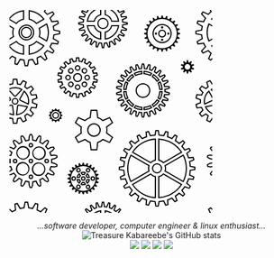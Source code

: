 <svg xmlns="http://www.w3.org/2000/svg" viewBox="0 0 360 360" width="360" height="360"><path fill="#000" d="M0 85.02l4.62-4.27a49.09 49.09 0 0 0 7.33 3.74l-1.2 10.24 2.66.87 5.05-9c2.62.65 5.34 1.08 8.12 1.28L28.6 98h2.8l2.02-10.12c2.74-.2 5.46-.62 8.12-1.28l5.05 8.99 2.66-.86-1.2-10.24c2.55-1.03 5-2.29 7.33-3.74l7.58 7 2.26-1.65-4.3-9.38a48.3 48.3 0 0 0 5.8-5.8l9.38 4.3 1.65-2.26-7-7.58a49.09 49.09 0 0 0 3.74-7.33l10.24 1.2.87-2.66-9-5.05a48.07 48.07 0 0 0 1.28-8.12L88 41.4v-2.8l-10.12-2.02c-.2-2.74-.62-5.46-1.28-8.12l8.99-5.05-.86-2.66-10.24 1.2c-1.03-2.55-2.29-5-3.74-7.33l7-7.58-1.65-2.26-9.38 4.3a48.3 48.3 0 0 0-5.8-5.8L62.42 0h2.16l-1.25 2.72a50.31 50.31 0 0 1 3.95 3.95l9.5-4.36 3.52 4.85-7.08 7.68c.94 1.6 1.79 3.27 2.54 4.98l10.38-1.21 1.85 5.7-9.11 5.12c.39 1.8.68 3.65.87 5.52L90 37v6l-10.25 2.05a49.9 49.9 0 0 1-.87 5.52l9.11 5.12-1.85 5.7-10.38-1.21c-.75 1.7-1.6 3.37-2.54 4.98l7.08 7.68-3.52 4.85-9.5-4.36a50.31 50.31 0 0 1-3.95 3.95l4.36 9.5-4.85 3.52-7.68-7.08c-1.6.94-3.27 1.79-4.98 2.54l1.21 10.38-5.7 1.85-5.12-9.11c-1.8.39-3.65.68-5.52.87L33 100h-6l-2.05-10.25a49.9 49.9 0 0 1-5.52-.87l-5.12 9.11-5.7-1.85 1.21-10.38c-1.7-.75-3.37-1.6-4.98-2.54L0 87.68v-2.66zM0 52.7V27.3l8.38 4.84a22.96 22.96 0 0 0 0 15.72L0 52.7zm0-39.16A39.91 39.91 0 0 1 26 .2v17.15a22.98 22.98 0 0 0-13.62 7.86L0 18.06v-4.52zm0 52.92v-4.52l12.38-7.15A22.98 22.98 0 0 0 26 62.65V79.8A39.91 39.91 0 0 1 0 66.46zM34 79.8V62.65a22.98 22.98 0 0 0 13.62-7.86l14.85 8.58A39.97 39.97 0 0 1 34 79.8zm32.48-23.36l-14.86-8.58a22.96 22.96 0 0 0 0-15.72l14.86-8.58A39.86 39.86 0 0 1 70 40a39.9 39.9 0 0 1-3.52 16.44zm-4.01-39.8L47.62 25.2A22.98 22.98 0 0 0 34 17.35V.2a39.97 39.97 0 0 1 28.47 16.43v.01zM0 50.38l5.98-3.45a25.01 25.01 0 0 1 0-13.88L0 29.6v20.78zm.5-34.35l11.48 6.63c3.27-3.4 7.44-5.8 12.02-6.94V2.47A37.96 37.96 0 0 0 .5 16.04v-.01zm0 47.92A37.96 37.96 0 0 0 24 77.53V64.28a24.97 24.97 0 0 1-12.02-6.95L.5 63.96v-.01zM36 77.53a37.96 37.96 0 0 0 23.5-13.57l-11.48-6.63A24.97 24.97 0 0 1 36 64.28v13.25zm29.5-23.96a37.91 37.91 0 0 0 0-27.14l-11.48 6.63a25.01 25.01 0 0 1 0 13.88l11.49 6.63h-.01zm-6-37.53A37.96 37.96 0 0 0 36 2.47v13.25c4.66 1.15 8.8 3.6 12.02 6.95l11.48-6.63zM30 54a14 14 0 1 1 0-28 14 14 0 0 1 0 28zm0-2a12 12 0 1 0 0-24 12 12 0 0 0 0 24zm0-2a10 10 0 1 1 0-20 10 10 0 0 1 0 20zm0-2a8 8 0 1 0 0-16 8 8 0 0 0 0 16zm77.47 45.17l-1.62-5.97 5.67-2.06 2.61 5.64c1.09-.25 2.2-.44 3.33-.58l.52-6.2h6.04l.52 6.2c1.13.14 2.24.33 3.33.58l2.6-5.64 5.68 2.06-1.62 5.97c1.02.51 2 1.07 2.95 1.69l4.35-4.38 4.62 3.88-3.53 5c.8.84 1.53 1.71 2.23 2.62l5.52-2.6 3.02 5.23-4.98 3.46c.46 1.06.86 2.14 1.2 3.25l6.02-.54 1.05 5.94-5.84 1.54c.07 1.16.07 2.32 0 3.48l5.84 1.54-1.05 5.94-6.02-.54c-.34 1.1-.74 2.2-1.2 3.25l4.98 3.46-3.02 5.22-5.52-2.6c-.7.92-1.44 1.8-2.23 2.62l3.53 5-4.62 3.89-4.35-4.38a30.2 30.2 0 0 1-2.95 1.69l1.62 5.97-5.67 2.06-2.61-5.64c-1.09.25-2.2.44-3.33.58l-.52 6.2h-6.04l-.52-6.2a30.27 30.27 0 0 1-3.33-.58l-2.6 5.64-5.68-2.06 1.62-5.97c-1.01-.5-2-1.07-2.95-1.69l-4.35 4.38-4.62-3.88 3.53-5a32.5 32.5 0 0 1-2.23-2.62l-5.52 2.6-3.02-5.23 4.98-3.46a29.66 29.66 0 0 1-1.2-3.25l-6.02.54-1.05-5.94 5.84-1.54a30.28 30.28 0 0 1 0-3.48l-5.84-1.54 1.05-5.94 6.02.54c.34-1.1.74-2.2 1.2-3.25l-4.98-3.46 3.02-5.22 5.52 2.6c.7-.92 1.44-1.8 2.23-2.62l-3.53-5 4.62-3.89 4.35 4.38a30.2 30.2 0 0 1 2.95-1.69zm15.2-1.12l-.5-6.05h-2.34l-.5 6.05c-2.18.13-4.3.5-6.32 1.1l-2.54-5.5-2.2.8 1.6 5.85a27.97 27.97 0 0 0-5.56 3.21l-4.27-4.3-1.79 1.5 3.5 4.95a28.14 28.14 0 0 0-4.12 4.92l-5.5-2.59-1.16 2.02 4.98 3.46a27.8 27.8 0 0 0-2.2 6.03l-6.03-.55-.4 2.3 5.86 1.54a28.3 28.3 0 0 0 0 6.42l-5.87 1.55.4 2.3 6.05-.56a27.8 27.8 0 0 0 2.2 6.03l-5 3.47 1.17 2.02 5.49-2.59a28.14 28.14 0 0 0 4.12 4.92l-3.5 4.96 1.79 1.5 4.27-4.31a27.97 27.97 0 0 0 5.56 3.21l-1.6 5.85 2.2.8 2.54-5.5c2.02.6 4.14.97 6.32 1.1l.5 6.05h2.34l.5-6.05c2.18-.13 4.3-.5 6.32-1.1l2.54 5.5 2.2-.8-1.6-5.85a27.97 27.97 0 0 0 5.56-3.21l4.27 4.3 1.79-1.5-3.5-4.95a28.14 28.14 0 0 0 4.12-4.92l5.5 2.59 1.16-2.02-4.98-3.46a27.8 27.8 0 0 0 2.2-6.03l6.03.55.4-2.3-5.86-1.54a28.3 28.3 0 0 0 0-6.42l5.87-1.55-.4-2.3-6.05.56a27.8 27.8 0 0 0-2.2-6.03l4.99-3.46-1.17-2.02-5.49 2.59a28.14 28.14 0 0 0-4.12-4.92l3.5-4.96-1.79-1.5-4.27 4.31a27.97 27.97 0 0 0-5.56-3.21l1.6-5.85-2.2-.8-2.54 5.5c-2.02-.6-4.14-.97-6.32-1.1l.01-.01zM121 128a8 8 0 1 1 0-16 8 8 0 0 1 0 16zm0-2a6 6 0 1 0 0-12 6 6 0 0 0 0 12zm0-18a5 5 0 1 1 0-10 5 5 0 0 1 0 10zm8.49 3.51a5 5 0 1 1 6.95-7.2 5 5 0 0 1-6.95 7.2zM133 120a5 5 0 1 1 10 0 5 5 0 0 1-10 0zm-3.51 8.49a5 5 0 1 1 7.2 6.95 5 5 0 0 1-7.2-6.95zM121 132a5 5 0 1 1 0 10 5 5 0 0 1 0-10zm-8.49-3.51a5 5 0 1 1-6.95 7.2 5 5 0 0 1 6.95-7.2zM109 120a5 5 0 1 1-10 0 5 5 0 0 1 10 0zm3.51-8.49a5 5 0 1 1-7.2-6.95 5 5 0 0 1 7.2 6.95zM121 106a3 3 0 1 0 0-6 3 3 0 0 0 0 6zm9.9 4.1a3 3 0 1 0 4.39-4.09 3 3 0 0 0-4.39 4.09zm4.1 9.9a3 3 0 1 0 6 0 3 3 0 0 0-6 0zm-4.1 9.9a3 3 0 1 0 4.09 4.39 3 3 0 0 0-4.09-4.39zM121 134a3 3 0 1 0 0 6 3 3 0 0 0 0-6zm-9.9-4.1a3 3 0 1 0-4.39 4.09 3 3 0 0 0 4.39-4.09zM107 120a3 3 0 1 0-6 0 3 3 0 0 0 6 0zm4.1-9.9a3 3 0 1 0-4.09-4.39 3 3 0 0 0 4.09 4.39zm129.42-6.95v.01c.87.07 1.74.17 2.6.3l1.5-3.91 1.94-3.64 3.89.97v4.13l-.5 4.13c.83.28 1.64.59 2.44.93l2.42-3.43 2.76-3.07 3.54 1.88-1 4-1.49 3.89c.73.47 1.45.97 2.15 1.49l3.19-2.76 3.42-2.3 2.97 2.67-1.93 3.65-2.38 3.4c.6.64 1.2 1.3 1.76 1.99l3.68-1.94 3.85-1.48 2.29 3.28-2.7 3.11-3.12 2.82c.43.76.84 1.53 1.22 2.32l4.04-1 4.1-.5 1.43 3.73-3.37 2.37-3.7 1.98c.23.84.44 1.68.62 2.54l4.17.01 4.1.5.48 3.97-3.85 1.48-4.06 1.02c.03.87.03 1.75 0 2.62l4.06 1.02 3.85 1.48-.48 3.97-4.1.51h-4.17c-.18.86-.39 1.71-.63 2.54l3.7 1.98 3.38 2.37-1.43 3.73-4.1-.5-4.04-1c-.38.79-.79 1.56-1.22 2.32l3.13 2.82 2.7 3.11-2.3 3.28-3.85-1.48-3.68-1.95a37 37 0 0 1-1.76 2l2.38 3.41 1.93 3.64-2.97 2.67-3.42-2.3-3.19-2.76a40.1 40.1 0 0 1-2.15 1.48l1.48 3.9 1 4-3.53 1.88-2.76-3.07-2.42-3.43c-.8.33-1.61.65-2.45.93l.5 4.13v4.13l-3.88.97-1.94-3.65-1.5-3.9c-.86.13-1.73.23-2.6.31L240 187l-1 4h-4l-1-4-.52-4.16a37.6 37.6 0 0 1-2.6-.3l-1.5 3.91-1.94 3.64-3.89-.97v-4.13l.5-4.13c-.83-.28-1.64-.59-2.44-.93l-2.42 3.43-2.76 3.07-3.54-1.88 1-4 1.49-3.89c-.74-.47-1.45-.97-2.15-1.49l-3.19 2.76-3.42 2.3-2.97-2.67 1.93-3.65 2.38-3.4c-.61-.65-1.2-1.31-1.76-1.99l-3.68 1.94-3.85 1.48-2.29-3.28 2.7-3.11 3.12-2.82c-.43-.76-.84-1.53-1.22-2.32l-4.04 1-4.1.5-1.43-3.73 3.37-2.37 3.7-1.98c-.23-.84-.44-1.68-.62-2.54l-4.17-.01-4.1-.5-.48-3.97 3.85-1.48 4.06-1.02c-.03-.87-.03-1.75 0-2.62l-4.06-1.02-3.85-1.48.48-3.97 4.1-.51h4.17c.18-.86.39-1.71.63-2.54l-3.7-1.98-3.38-2.37 1.43-3.73 4.1.5 4.04 1c.38-.79.79-1.56 1.22-2.32l-3.13-2.82-2.7-3.11 2.3-3.28 3.85 1.48 3.68 1.95a37 37 0 0 1 1.76-2l-2.38-3.41-1.93-3.64 2.97-2.67 3.42 2.3 3.19 2.76c.7-.52 1.41-1.02 2.15-1.48l-1.48-3.9-1-4 3.53-1.88 2.76 3.07 2.42 3.43c.8-.33 1.61-.65 2.45-.93l-.5-4.13v-4.13l3.88-.97 1.94 3.65 1.5 3.9c.86-.13 1.73-.23 2.6-.31L234 99l1-4h4l1 4 .52 4.15zm-14.3 3.4c-1.83.54-3.6 1.21-5.3 2l-3.5-4.97-1.38-1.53-.88.47.5 2 2.16 5.67a38.09 38.09 0 0 0-4.66 3.22l-4.61-4-1.71-1.15-.75.67.97 1.82 3.47 4.98a38.22 38.22 0 0 0-3.79 4.28l-5.37-2.84-1.92-.74-.57.82 1.35 1.56 4.52 4.09a37.9 37.9 0 0 0-2.64 5l-5.89-1.45-2.04-.25-.36.94 1.69 1.18 5.36 2.87a37.74 37.74 0 0 0-1.35 5.5l-6.08.01-2.04.25-.12 1 1.92.73 5.9 1.5a38.54 38.54 0 0 0 0 5.65l-5.9 1.49-1.92.74.12.99 2.04.25 6.08.01c.31 1.86.77 3.7 1.35 5.5l-5.36 2.87-1.7 1.18.37.94 2.04-.25 5.9-1.46a37.9 37.9 0 0 0 2.63 5.01l-4.52 4.1-1.35 1.55.57.82 1.92-.74 5.37-2.84a38.22 38.22 0 0 0 3.8 4.28l-3.48 4.98-.97 1.82.75.67 1.7-1.15 4.62-4a38.09 38.09 0 0 0 4.66 3.22l-2.17 5.67-.5 2 .89.47 1.38-1.53 3.5-4.98c1.7.8 3.47 1.47 5.3 2l-.73 6.04v2.06l.97.24.97-1.82 2.2-5.68c1.83.36 3.7.6 5.62.68L236 187l.5 2h1l.5-2 .75-6.04a38.2 38.2 0 0 0 5.62-.68l2.2 5.68.97 1.82.97-.24v-2.06l-.73-6.03c1.83-.54 3.6-1.21 5.3-2l3.5 4.97 1.38 1.53.88-.47-.5-2-2.16-5.67a38.09 38.09 0 0 0 4.66-3.22l4.61 4 1.71 1.15.75-.67-.97-1.82-3.47-4.98a38.22 38.22 0 0 0 3.79-4.28l5.37 2.84 1.92.74.57-.82-1.35-1.56-4.52-4.09c1-1.6 1.88-3.27 2.64-5l5.89 1.45 2.04.25.36-.94-1.69-1.18-5.36-2.87a37.4 37.4 0 0 0 1.35-5.5l6.08-.01 2.04-.25.12-1-1.92-.73-5.9-1.5c.14-1.88.14-3.77 0-5.65l5.9-1.49 1.92-.74-.12-.99-2.04-.25-6.08-.01a37.4 37.4 0 0 0-1.35-5.5l5.36-2.87 1.7-1.18-.37-.94-2.04.25-5.9 1.46a37.9 37.9 0 0 0-2.63-5.01l4.52-4.1 1.35-1.55-.57-.82-1.92.74-5.37 2.84a38.22 38.22 0 0 0-3.8-4.28l3.48-4.98.97-1.82-.75-.67-1.7 1.15-4.62 4a38.09 38.09 0 0 0-4.66-3.22l2.17-5.67.5-2-.89-.47-1.38 1.53-3.5 4.98c-1.7-.8-3.47-1.47-5.3-2l.73-6.04v-2.06l-.97-.24-.97 1.82-2.2 5.68c-1.83-.36-3.7-.6-5.62-.68L238 99l-.5-2h-1l-.5 2-.75 6.04c-1.92.09-3.8.32-5.62.68l-2.2-5.68-.97-1.82-.97.24v2.06l.73 6.03zm-5.85 5.65A34.82 34.82 0 0 1 236 108v6a28.8 28.8 0 0 0-12.63 3.39l-3-5.2v.01zm2.8.83l1 1.74a30.8 30.8 0 0 1 9.83-2.63v-2.01a32.8 32.8 0 0 0-10.83 2.9zm-4.53.17l3 5.2a29.12 29.12 0 0 0-9.24 9.24l-5.2-3a35.18 35.18 0 0 1 11.44-11.44zm-.67 2.84a33.19 33.19 0 0 0-7.93 7.93l1.74 1a31.18 31.18 0 0 1 7.2-7.2l-1.01-1.73zm-11.77 10.33h-.01l5.2 3A28.8 28.8 0 0 0 208 142h-6a34.82 34.82 0 0 1 4.2-15.63zm.83 2.8a32.8 32.8 0 0 0-2.9 10.83h2.01a30.8 30.8 0 0 1 2.63-9.83l-1.74-1zM202.01 144h6.01c.15 4.41 1.3 8.73 3.38 12.63l-5.2 3a34.82 34.82 0 0 1-4.19-15.63zm2.12 2a32.8 32.8 0 0 0 2.9 10.84l1.74-1a30.8 30.8 0 0 1-2.63-9.84h-2.01zm3.07 15.36l5.2-3c2.34 3.74 5.5 6.9 9.24 9.24l-3 5.2a35.18 35.18 0 0 1-11.44-11.44zm2.84.67a33.19 33.19 0 0 0 7.93 7.93l1-1.74a31.18 31.18 0 0 1-7.2-7.2l-1.73 1.01zm10.33 11.77v.01l3-5.2A28.85 28.85 0 0 0 236 172v6a34.82 34.82 0 0 1-15.63-4.2zm2.8-.83a32.8 32.8 0 0 0 10.83 2.9v-2.01a30.8 30.8 0 0 1-9.83-2.63l-1 1.74zm14.83 5.02v-6.01c4.41-.15 8.73-1.3 12.63-3.38l3 5.2a34.82 34.82 0 0 1-15.63 4.19zm2-2.12a32.8 32.8 0 0 0 10.84-2.9l-1-1.74a30.8 30.8 0 0 1-9.84 2.63v2.01zm15.36-3.07l-3-5.2c3.74-2.34 6.9-5.5 9.24-9.24l5.2 3a35.18 35.18 0 0 1-11.44 11.44zm.67-2.84a33.19 33.19 0 0 0 7.93-7.93l-1.74-1a31.18 31.18 0 0 1-7.2 7.2l1.01 1.73zm11.77-10.33h.01l-5.2-3A28.85 28.85 0 0 0 266 144h6a34.82 34.82 0 0 1-4.2 15.63zm-.83-2.8a32.8 32.8 0 0 0 2.9-10.83h-2.01a30.8 30.8 0 0 1-2.63 9.83l1.74 1zm5.02-14.83h-6.01a28.85 28.85 0 0 0-3.38-12.63l5.2-3a34.82 34.82 0 0 1 4.19 15.63zm-2.12-2a32.8 32.8 0 0 0-2.9-10.84l-1.74 1a30.8 30.8 0 0 1 2.63 9.84h2.01zm-3.07-15.36l-5.2 3a29.12 29.12 0 0 0-9.24-9.24l3-5.2a35.18 35.18 0 0 1 11.44 11.44zm-2.84-.67a33.19 33.19 0 0 0-7.93-7.93l-1 1.74a31.18 31.18 0 0 1 7.2 7.2l1.73-1.01zM238 108a34.82 34.82 0 0 1 15.63 4.19l-3 5.2a28.85 28.85 0 0 0-12.63-3.38V108zm12.84 5.02a32.8 32.8 0 0 0-10.84-2.9v2.01a30.8 30.8 0 0 1 9.83 2.63l1-1.74h.01zM237 156a13 13 0 1 1 0-26 13 13 0 0 1 0 26zm0-2a11 11 0 1 0 0-22 11 11 0 0 0 0 22zM137.54 0h56.92l-.74 1.03c.57.7 1.12 1.4 1.64 2.14l7.75-2.9 2 3.46-6.38 5.25c.37.82.72 1.65 1.03 2.5l8.22-.8 1.04 3.86-7.52 3.43c.15.88.26 1.77.35 2.67L210 22v4l-8.15 1.36c-.09.9-.2 1.8-.35 2.67l7.52 3.43-1.04 3.86-8.22-.8c-.31.85-.66 1.68-1.03 2.5l6.38 5.25-2 3.46-7.75-2.9c-.52.74-1.07 1.45-1.64 2.14l4.8 6.73-2.82 2.83-6.73-4.8c-.7.56-1.4 1.11-2.14 1.63l2.9 7.75-3.46 2-5.25-6.38c-.82.37-1.65.72-2.5 1.03l.8 8.22-3.86 1.04-3.43-7.52c-.88.15-1.77.26-2.67.35L168 68h-4l-1.36-8.15c-.9-.09-1.8-.2-2.67-.35l-3.43 7.52-3.86-1.04.8-8.22c-.85-.31-1.68-.66-2.5-1.03l-5.25 6.38-3.46-2 2.9-7.75a36.15 36.15 0 0 1-2.14-1.64l-6.73 4.8-2.83-2.82 4.8-6.73c-.56-.7-1.11-1.4-1.63-2.14l-7.75 2.9-2-3.46 6.38-5.25c-.37-.82-.72-1.65-1.03-2.5l-8.22.8-1.04-3.86 7.52-3.43c-.15-.88-.26-1.77-.35-2.67L122 26v-4l8.15-1.36c.09-.9.2-1.8.35-2.67l-7.52-3.43 1.04-3.86 8.22.8c.31-.85.66-1.68 1.03-2.5l-6.38-5.25 2-3.46 7.75 2.9c.52-.74 1.07-1.45 1.64-2.14L137.54 0zm2.43 0l.83 1.17a34.14 34.14 0 0 0-3.38 4.4l-7.63-2.86-.33.58 6.29 5.18a33.79 33.79 0 0 0-2.13 5.12l-8.1-.78-.18.64 7.42 3.37a34.02 34.02 0 0 0-.72 5.5L124 23.68v.66l8.04 1.34c.1 1.88.33 3.72.72 5.5l-7.42 3.38.18.64 8.1-.78a33.88 33.88 0 0 0 2.13 5.12l-6.29 5.18.33.58 7.63-2.86c1 1.56 2.14 3.03 3.38 4.4l-4.73 6.63.47.47 6.63-4.73a34.14 34.14 0 0 0 4.4 3.38l-2.86 7.63.58.33 5.18-6.29c1.63.84 3.35 1.56 5.12 2.13l-.78 8.1.64.18 3.37-7.42c1.79.39 3.63.63 5.5.72l1.35 8.04h.66l1.34-8.04c1.88-.1 3.72-.33 5.5-.72l3.38 7.42.64-.18-.78-8.1a33.88 33.88 0 0 0 5.12-2.13l5.18 6.29.58-.33-2.86-7.63c1.56-1 3.03-2.14 4.4-3.38l6.63 4.73.47-.47-4.73-6.63a34.14 34.14 0 0 0 3.38-4.4l7.63 2.86.33-.58-6.29-5.18a33.79 33.79 0 0 0 2.13-5.12l8.1.78.18-.64-7.42-3.37c.39-1.79.63-3.63.72-5.5l8.04-1.35v-.66l-8.04-1.34c-.1-1.88-.33-3.72-.72-5.5l7.42-3.38-.18-.64-8.1.78a33.79 33.79 0 0 0-2.13-5.12l6.29-5.18-.33-.58-7.63 2.86c-1-1.56-2.14-3.03-3.38-4.4l.83-1.17h-52.06V0zm-2.82 27h14.15A15.02 15.02 0 0 0 163 38.7v14.15A29.01 29.01 0 0 1 137.15 27zm12.57-27H163v9.3A15.02 15.02 0 0 0 151.3 21h-14.15a28.99 28.99 0 0 1 12.57-21zM169 52.85V38.7A15.02 15.02 0 0 0 180.7 27h14.15A29.01 29.01 0 0 1 169 52.85zM182.28 0a28.99 28.99 0 0 1 12.57 21H180.7A15.02 15.02 0 0 0 169 9.3V0h13.28zm-42.82 29A27.03 27.03 0 0 0 161 50.54V40.25A17.04 17.04 0 0 1 149.75 29h-10.29zm14.16-29a27.04 27.04 0 0 0-14.16 19h10.29A17.04 17.04 0 0 1 161 7.75V0h-7.38zM171 50.54A27.03 27.03 0 0 0 192.54 29h-10.29A17.04 17.04 0 0 1 171 40.25v10.29zM178.38 0H171v7.75A17.04 17.04 0 0 1 182.25 19h10.29a27.04 27.04 0 0 0-14.16-19zM166 34a10 10 0 1 1 0-20 10 10 0 0 1 0 20zm0-2a8 8 0 1 0 0-16 8 8 0 0 0 0 16zm-39.51 176.15l-10.67-7.95 6-10.4 12.23 5.27a23.97 23.97 0 0 1 8.4-4.86L144 177h12l1.55 13.21a23.97 23.97 0 0 1 8.4 4.86l12.23-5.27 6 10.4-10.67 7.95a24 24 0 0 1 0 9.7l10.67 7.95-6 10.4-12.23-5.27a23.97 23.97 0 0 1-8.4 4.86L156 249h-12l-1.55-13.21a23.97 23.97 0 0 1-8.4-4.86l-12.23 5.27-6-10.4 10.67-7.95a24.1 24.1 0 0 1 0-9.7zm29.25-16.4l-1.5-12.75h-8.48l-1.5 12.76c-3.75 1-7.1 2.99-9.79 5.65l-11.8-5.08-4.23 7.34 10.3 7.68c-.98 3.7-.98 7.6 0 11.3l-10.3 7.68 4.23 7.34 11.8-5.08a22.1 22.1 0 0 0 9.8 5.65l1.5 12.76h8.47l1.5-12.76c3.75-1 7.1-2.99 9.79-5.65l11.8 5.08 4.23-7.34-10.3-7.68c.98-3.7.98-7.6 0-11.3l10.3-7.68-4.23-7.34-11.8 5.08a21.98 21.98 0 0 0-9.8-5.65l.01-.01zM150 225a12 12 0 1 1 0-24 12 12 0 0 1 0 24zm0-2a10 10 0 1 0 0-20 10 10 0 0 0 0 20zm3.53 67.72l4.26.07.51 1.93-3.65 2.19c.11.63.2 1.27.25 1.92L159 298v2l-4.1 1.17c-.05.65-.14 1.29-.25 1.92l3.65 2.2-.51 1.92-4.26.07c-.22.61-.47 1.21-.74 1.8l2.96 3.05-1 1.74-4.13-1.04a24.1 24.1 0 0 1-1.18 1.54l2.07 3.72-1.42 1.42-3.72-2.07c-.5.41-1.01.8-1.54 1.18l1.04 4.13-1.74 1-3.05-2.96c-.59.27-1.19.52-1.8.74l-.07 4.26-1.93.51-2.19-3.65c-.63.11-1.27.2-1.92.25L132 327h-2l-1.17-4.1c-.65-.05-1.29-.14-1.92-.25l-2.2 3.65-1.92-.51-.07-4.26c-.61-.22-1.21-.47-1.8-.74l-3.05 2.96-1.74-1 1.04-4.13a24.1 24.1 0 0 1-1.54-1.18l-3.72 2.07-1.42-1.42 2.07-3.72c-.41-.5-.8-1.01-1.18-1.54l-4.13 1.04-1-1.74 2.96-3.05c-.27-.59-.52-1.19-.74-1.8l-4.26-.07-.51-1.93 3.65-2.19c-.11-.63-.2-1.27-.25-1.92L103 300v-2l4.1-1.17c.05-.65.14-1.29.25-1.92l-3.65-2.2.51-1.92 4.26-.07c.22-.61.47-1.21.74-1.8l-2.96-3.05 1-1.74 4.13 1.04c.38-.53.77-1.04 1.18-1.54l-2.07-3.72 1.42-1.42 3.72 2.07c.5-.41 1.01-.8 1.54-1.18l-1.04-4.13 1.74-1 3.05 2.96c.59-.27 1.19-.52 1.8-.74l.07-4.26 1.93-.51 2.19 3.65c.63-.11 1.27-.2 1.92-.25L130 271h2l1.17 4.1c.65.05 1.29.14 1.92.25l2.2-3.65 1.92.51.07 4.26c.61.22 1.21.47 1.8.74l3.05-2.96 1.74 1-1.04 4.13c.53.38 1.04.77 1.54 1.18l3.72-2.07 1.42 1.42-2.07 3.72c.41.5.8 1.01 1.18 1.54l4.13-1.04 1 1.74-2.96 3.05c.27.59.52 1.19.74 1.8zM109 299a22 22 0 1 0 44 0 22 22 0 0 0-44 0zm27.11-10.86l-3 5.22a6 6 0 0 0-4.21 0l-3.01-5.22a11.95 11.95 0 0 1 10.22 0zm1.74 1a12 12 0 0 1 5.1 8.86h-6.01a6.01 6.01 0 0 0-2.1-3.64l3-5.22h.01zm-13.7 0l3.02 5.22a6.01 6.01 0 0 0-2.1 3.64h-6.03a12 12 0 0 1 5.11-8.86zm-5.1 10.86h6.01a6.01 6.01 0 0 0 2.1 3.64l-3 5.22a12 12 0 0 1-5.12-8.86h.01zm6.84 9.86l3-5.22a6 6 0 0 0 4.21 0l3.01 5.22a11.95 11.95 0 0 1-10.22 0zm11.96-1l-3.02-5.22a6.01 6.01 0 0 0 2.1-3.64h6.03a12 12 0 0 1-5.11 8.86zm-4.68-19.62a10.04 10.04 0 0 0-4.34 0l1.05 1.82c.74-.1 1.5-.1 2.24 0l1.05-1.82zm5.2 3l-1.05 1.82c.46.59.84 1.24 1.12 1.94h2.1a9.99 9.99 0 0 0-2.17-3.76zm-14.74 0a9.99 9.99 0 0 0-2.17 3.76h2.1c.28-.7.66-1.35 1.12-1.94l-1.05-1.82zm-2.17 9.76a9.99 9.99 0 0 0 2.17 3.76l1.05-1.82a8.01 8.01 0 0 1-1.12-1.94h-2.1zm7.37 6.76c1.43.32 2.91.32 4.34 0l-1.05-1.82c-.74.1-1.5.1-2.24 0l-1.05 1.82zm9.54-3a9.99 9.99 0 0 0 2.17-3.76h-2.1c-.28.7-.66 1.35-1.12 1.94l1.05 1.82zM127 299a4 4 0 1 1 8 0 4 4 0 0 1-8 0zm2 0a2 2 0 1 0 4 0 2 2 0 0 0-4 0zm15 0a4 4 0 1 1 8 0 4 4 0 0 1-8 0zm-6.5 11.26a4 4 0 1 1 4 6.93 4 4 0 0 1-4-6.93zm-13 0a4 4 0 1 1-4 6.93 4 4 0 0 1 4-6.93zM118 299a4 4 0 1 1-8 0 4 4 0 0 1 8 0zm6.5-11.26a4 4 0 1 1-4-6.93 4 4 0 0 1 4 6.93zm13 0a4 4 0 1 1 4-6.93 4 4 0 0 1-4 6.93zM146 299a2 2 0 1 0 4 0 2 2 0 0 0-4 0zm-7.5 12.99a2 2 0 1 0 1.66 3.64 2 2 0 0 0-1.66-3.64zm-15 0a2 2 0 1 0-2.15 3.38 2 2 0 0 0 2.15-3.38zM116 299a2 2 0 1 0-4 0 2 2 0 0 0 4 0zm7.5-12.99a2 2 0 1 0-1.66-3.64 2 2 0 0 0 1.66 3.64zm15 0a2 2 0 1 0 2.15-3.38 2 2 0 0 0-2.15 3.38zm103.8-61.7l-.8-8.22 5.8-1.55 3.42 7.52c2.26-.43 4.57-.74 6.92-.9L259 213h6l1.36 8.16c2.35.16 4.66.47 6.92.9l3.42-7.52 5.8 1.55-.8 8.22c2.21.77 4.37 1.66 6.45 2.68l5.25-6.38 5.2 3-2.9 7.74a60.25 60.25 0 0 1 5.53 4.25l6.73-4.8 4.24 4.24-4.8 6.73a60.25 60.25 0 0 1 4.25 5.53l7.74-2.9 3 5.2-6.38 5.25a59.62 59.62 0 0 1 2.68 6.45l8.22-.8 1.55 5.8-7.52 3.42c.43 2.26.74 4.57.9 6.92L330 278v6l-8.16 1.36a60.03 60.03 0 0 1-.9 6.92l7.52 3.42-1.55 5.8-8.22-.8a59.62 59.62 0 0 1-2.68 6.45l6.38 5.25-3 5.2-7.74-2.9a60.25 60.25 0 0 1-4.25 5.53l4.8 6.73-4.24 4.24-6.73-4.8a60.25 60.25 0 0 1-5.53 4.25l2.9 7.74-5.2 3-5.25-6.38a59.62 59.62 0 0 1-6.45 2.68l.8 8.22-5.8 1.55-3.42-7.52c-2.26.43-4.57.74-6.92.9L265 349h-6l-1.36-8.16a60.03 60.03 0 0 1-6.92-.9l-3.42 7.52-5.8-1.55.8-8.22a59.62 59.62 0 0 1-6.45-2.68l-5.25 6.38-5.2-3 2.9-7.74a60.25 60.25 0 0 1-5.53-4.25l-6.73 4.8-4.24-4.24 4.8-6.73a60.25 60.25 0 0 1-4.25-5.53l-7.74 2.9-3-5.2 6.38-5.25a59.62 59.62 0 0 1-2.68-6.45l-8.22.8-1.55-5.8 7.52-3.42c-.43-2.29-.73-4.6-.9-6.92L194 284v-6l8.16-1.36c.16-2.35.47-4.66.9-6.92l-7.52-3.42 1.55-5.8 8.22.8c.77-2.2 1.66-4.35 2.68-6.45l-6.38-5.25 3-5.2 7.74 2.9a60.25 60.25 0 0 1 4.25-5.53l-4.8-6.73 4.24-4.24 6.73 4.8a60.25 60.25 0 0 1 5.53-4.25l-2.9-7.74 5.2-3 5.25 6.38a59.62 59.62 0 0 1 6.45-2.68zm2.12 1.4c-3.15 1-6.19 2.27-9.08 3.77l-5.19-6.3-2.3 1.33 2.86 7.65a58.24 58.24 0 0 0-7.79 5.98l-6.65-4.75-1.88 1.88 4.75 6.65a58.24 58.24 0 0 0-5.98 7.79l-7.65-2.86-1.33 2.3 6.3 5.2a57.64 57.64 0 0 0-3.77 9.07l-8.12-.79-.69 2.58 7.43 3.38a58 58 0 0 0-1.27 9.73l-8.06 1.35v2.66l8.06 1.35c.15 3.32.58 6.58 1.27 9.73l-7.43 3.38.7 2.58 8.11-.79c1 3.15 2.27 6.19 3.77 9.08l-6.3 5.19 1.33 2.3 7.65-2.86a58.24 58.24 0 0 0 5.98 7.79l-4.75 6.65 1.88 1.88 6.65-4.75a60.3 60.3 0 0 0 7.79 5.98l-2.86 7.65 2.3 1.33 5.2-6.3a56.99 56.99 0 0 0 9.07 3.77l-.79 8.12 2.58.69 3.38-7.43c3.15.69 6.4 1.12 9.73 1.27l1.35 8.06h2.66l1.35-8.06c3.32-.15 6.58-.58 9.73-1.27l3.38 7.43 2.58-.7-.79-8.11c3.15-1 6.19-2.27 9.08-3.77l5.19 6.3 2.3-1.33-2.86-7.65a58.24 58.24 0 0 0 7.79-5.98l6.65 4.75 1.88-1.88-4.75-6.65a60.3 60.3 0 0 0 5.98-7.79l7.65 2.86 1.33-2.3-6.3-5.2a56.99 56.99 0 0 0 3.77-9.07l8.12.79.69-2.58-7.43-3.38a58 58 0 0 0 1.27-9.73l8.06-1.35v-2.66l-8.06-1.35a58.04 58.04 0 0 0-1.27-9.73l7.43-3.38-.7-2.58-8.11.79c-1-3.15-2.27-6.19-3.77-9.08l6.3-5.19-1.33-2.3-7.65 2.86a58.24 58.24 0 0 0-5.98-7.79l4.75-6.65-1.88-1.88-6.65 4.75a58.24 58.24 0 0 0-7.79-5.98l2.86-7.65-2.3-1.33-5.2 6.3a57.64 57.64 0 0 0-9.07-3.77l.79-8.12-2.58-.69-3.38 7.43a58 58 0 0 0-9.73-1.27l-1.35-8.06h-2.66l-1.35 8.06c-3.32.15-6.58.58-9.73 1.27l-3.38-7.43-2.58.7.79 8.11zm4.58 50.1a13.96 13.96 0 0 0 0 10.39l-33.88 19.55A52.77 52.77 0 0 1 209 281c0-8.94 2.21-17.37 6.12-24.75L249 275.8v.01zm2-3.47l-33.87-19.56A52.97 52.97 0 0 1 260 228.04v39.1a13.99 13.99 0 0 0-9 5.2zm0 17.32a13.99 13.99 0 0 0 9 5.2v39.1a52.97 52.97 0 0 1-42.87-24.74L251 289.66zm13 5.2a13.99 13.99 0 0 0 9-5.2l33.87 19.56A52.97 52.97 0 0 1 264 333.96v-39.1zm11-8.66a13.96 13.96 0 0 0 0-10.4l33.88-19.55A52.77 52.77 0 0 1 315 281c0 8.94-2.21 17.37-6.12 24.75L275 286.2zm-2-13.86a13.99 13.99 0 0 0-9-5.2v-39.1a52.97 52.97 0 0 1 42.87 24.74L273 272.34zm-57.04-13.3A50.8 50.8 0 0 0 211 281a50.8 50.8 0 0 0 4.96 21.96l30.62-17.68c-.78-2.8-.78-5.76 0-8.56l-30.62-17.68zm4-6.93l30.62 17.68a16.08 16.08 0 0 1 7.42-4.29v-35.35a50.96 50.96 0 0 0-38.04 21.96zm0 57.78A50.96 50.96 0 0 0 258 331.85V296.5a15.98 15.98 0 0 1-7.42-4.29l-30.62 17.68zM266 331.85a50.96 50.96 0 0 0 38.04-21.96l-30.62-17.68a16.08 16.08 0 0 1-7.42 4.29v35.35zm42.04-28.89A50.8 50.8 0 0 0 313 281a50.8 50.8 0 0 0-4.96-21.96l-30.62 17.68c.78 2.8.78 5.76 0 8.56l30.62 17.68zm-4-50.85A50.96 50.96 0 0 0 266 230.15v35.35c2.86.74 5.41 2.25 7.42 4.29l30.62-17.68zM262 290a9 9 0 1 1 0-18 9 9 0 0 1 0 18zm0-2a7 7 0 1 0 0-14 7 7 0 0 0 0 14zM0 242.64l2.76.4 4.75 2.27a38.2 38.2 0 0 1 2.85-3.4l-3.06-4.28-1.69-5.11 3.07-2.58 4.74 2.55 3.69 3.76a37.96 37.96 0 0 1 3.84-2.22l-1.42-5.07.17-5.38 3.76-1.37 3.6 4.02 2.17 4.79c1.42-.34 2.88-.6 4.37-.77L34 225l2-5h4l2 5 .4 5.25c1.49.17 2.95.43 4.37.77l2.18-4.8 3.59-4 3.76 1.36.17 5.38-1.42 5.07c1.33.67 2.6 1.41 3.84 2.22l3.69-3.76 4.74-2.55 3.07 2.58-1.69 5.11-3.06 4.29a38.2 38.2 0 0 1 2.85 3.4l4.75-2.28 5.33-.77 2 3.46-3.33 4.23-4.34 2.98c.59 1.36 1.1 2.75 1.52 4.17l5.23-.52 5.27 1.1.7 3.94-4.58 2.84-5.1 1.31a38.6 38.6 0 0 1 0 4.44l5.1 1.3 4.58 2.85-.7 3.93-5.27 1.1-5.23-.5a36.3 36.3 0 0 1-1.52 4.16l4.34 2.98 3.33 4.23-2 3.46-5.33-.77-4.75-2.27a38.2 38.2 0 0 1-2.85 3.4l3.06 4.28 1.69 5.11-3.07 2.58-4.74-2.55-3.69-3.76a37.96 37.96 0 0 1-3.84 2.22l1.42 5.07-.17 5.38-3.76 1.37-3.6-4.02-2.17-4.79c-1.42.34-2.88.6-4.37.77L42 311l-2 5h-4l-2-5-.4-5.25a37.87 37.87 0 0 1-4.37-.77l-2.18 4.8-3.59 4-3.76-1.36-.17-5.38 1.42-5.07c-1.32-.66-2.6-1.4-3.84-2.22l-3.69 3.76-4.74 2.55-3.07-2.58 1.69-5.11 3.06-4.29a38.2 38.2 0 0 1-2.85-3.4l-4.75 2.28-2.76.4v-8.17l3.1-2.13a37.72 37.72 0 0 1-1.52-4.17l-1.58.16v-8.82l.06-.01a38.6 38.6 0 0 1 0-4.44l-.06-.01v-8.82l1.58.16c.43-1.43.94-2.82 1.52-4.17L0 250.8v-8.17.01zm0 1.87v3.89l5.62 3.84a35.74 35.74 0 0 0-2.55 7.02l-3.07-.3v4.75l2.2.56a36.42 36.42 0 0 0 0 7.46l-2.2.56v4.75l3.07-.3a35.2 35.2 0 0 0 2.55 7.02L0 287.6v3.89l1.76-.26 6.41-3.07c1.4 2.06 3 3.98 4.8 5.71l-4.14 5.78-1.01 3.07 1.22 1.03 2.85-1.52 4.98-5.08c2 1.45 4.16 2.7 6.45 3.73l-1.9 6.84.1 3.23 1.5.55 2.15-2.4 2.94-6.48a35.9 35.9 0 0 0 7.34 1.3L36 311l1.2 3h1.6l1.2-3 .55-7.09a35.9 35.9 0 0 0 7.34-1.29l2.94 6.47 2.15 2.4 1.5-.54.1-3.23-1.9-6.84a35.96 35.96 0 0 0 6.45-3.73l4.98 5.08 2.85 1.52 1.22-1.03-1-3.07-4.15-5.78a35.8 35.8 0 0 0 4.8-5.7l6.4 3.06 3.2.46.8-1.38-2-2.54-5.85-4.01c1.1-2.24 1.95-4.6 2.55-7.02l7.07.7 3.16-.66.28-1.58-2.75-1.7-6.88-1.77c.26-2.48.26-4.98 0-7.46l6.88-1.77 2.75-1.7-.28-1.58-3.16-.66-7.07.7a35.74 35.74 0 0 0-2.55-7.02l5.86-4 2-2.55-.8-1.38-3.2.46-6.41 3.07c-1.4-2.06-3-3.98-4.8-5.71l4.14-5.78 1.01-3.07-1.22-1.03-2.85 1.52-4.98 5.08c-2-1.45-4.16-2.7-6.45-3.73l1.9-6.84-.1-3.23-1.5-.55-2.15 2.4-2.94 6.48a35.9 35.9 0 0 0-7.34-1.3L40 225l-1.2-3h-1.6l-1.2 3-.55 7.09c-2.48.17-4.94.6-7.34 1.29l-2.94-6.47-2.15-2.4-1.5.54-.1 3.23 1.9 6.84a35.96 35.96 0 0 0-6.45 3.73l-4.98-5.08-2.85-1.52-1.22 1.03 1 3.07 4.15 5.78a36.18 36.18 0 0 0-4.8 5.7l-6.4-3.06L0 244.5v.01zM38 272a4 4 0 1 1 0-8 4 4 0 0 1 0 8zm0-2a2 2 0 1 0 0-4 2 2 0 0 0 0 4zm0-26a4 4 0 1 1 0-8 4 4 0 0 1 0 8zm24 24a4 4 0 1 1 8 0 4 4 0 0 1-8 0zm-24 24a4 4 0 1 1 0 8 4 4 0 0 1 0-8zm-24-24a4 4 0 1 1-8 0 4 4 0 0 1 8 0zm24-26a2 2 0 1 0 0-4 2 2 0 0 0 0 4zm26 26a2 2 0 1 0 4 0 2 2 0 0 0-4 0zm-26 26a2 2 0 1 0 0 4 2 2 0 0 0 0-4zm-26-26a2 2 0 1 0-4 0 2 2 0 0 0 4 0zm3.37 22.63a12 12 0 1 1 16.17-17.74 12 12 0 0 1-16.17 17.74zm0-45.26a12 12 0 1 1 17.74 16.17 12 12 0 0 1-17.74-16.17zm45.26 0a12 12 0 1 1-16.17 17.74 12 12 0 0 1 16.17-17.74zm0 45.26a12 12 0 1 1-17.74-16.17 12 12 0 0 1 17.74 16.17zm-15.56-29.7a10 10 0 1 0 14.39-13.9 10 10 0 0 0-14.39 13.9zm0 14.14a10 10 0 1 0 13.9 14.39 10 10 0 0 0-13.9-14.39zm-14.14 0a10 10 0 1 0-14.39 13.9 10 10 0 0 0 14.39-13.9zm0-14.14a10 10 0 1 0-13.9-14.39 10 10 0 0 0 13.9 14.39zm230.9-245.4l-.08-4.18 1.93-.52 2.04 3.67c1.07-.2 2.16-.35 3.26-.43L270 10h2l1.02 4.07c1.1.08 2.2.22 3.26.43l2.04-3.67 1.93.52-.07 4.19a27 27 0 0 1 3.04 1.26l2.91-3.01 1.74 1-1.16 4.03c.91.62 1.78 1.29 2.61 2l3.6-2.15 1.41 1.41-2.16 3.6c.72.83 1.4 1.7 2 2.6l4.04-1.15 1 1.74-3.01 2.91c.48.98.9 2 1.26 3.04l4.2-.07.5 1.93-3.66 2.04c.2 1.07.35 2.16.43 3.26L303 41v2l-4.07 1.02a26.9 26.9 0 0 1-.43 3.26l3.67 2.04-.52 1.93-4.19-.07a27.82 27.82 0 0 1-1.26 3.04l3.01 2.91-1 1.74-4.03-1.16c-.62.91-1.29 1.78-2 2.61l2.15 3.6-1.41 1.41-3.6-2.16c-.83.72-1.7 1.4-2.6 2l1.15 4.04-1.74 1-2.91-3.01a27 27 0 0 1-3.04 1.26l.07 4.2-1.93.5-2.04-3.66c-1.07.2-2.16.35-3.26.43L272 74h-2l-1.02-4.07a26.9 26.9 0 0 1-3.26-.43l-2.04 3.67-1.93-.52.07-4.19a27.82 27.82 0 0 1-3.04-1.26l-2.91 3.01-1.74-1 1.16-4.03c-.9-.62-1.78-1.29-2.61-2l-3.6 2.15-1.41-1.41 2.16-3.6c-.72-.83-1.4-1.7-2-2.6l-4.04 1.15-1-1.74 3.01-2.91a27 27 0 0 1-1.26-3.04l-4.2.07-.5-1.93 3.66-2.04c-.2-1.07-.35-2.16-.43-3.26L239 43v-2l4.07-1.02c.08-1.1.22-2.2.43-3.26l-3.67-2.04.52-1.93 4.19.07a27 27 0 0 1 1.26-3.04l-3.01-2.91 1-1.74 4.03 1.16c.62-.91 1.29-1.78 2-2.61l-2.15-3.6 1.41-1.41 3.6 2.16c.83-.72 1.7-1.4 2.6-2l-1.15-4.04 1.74-1 2.91 3.01a27 27 0 0 1 3.04-1.26l.01-.01zM271 68a26 26 0 1 0 0-52 26 26 0 0 0 0 52zm0-9a17 17 0 1 1 0-34 17 17 0 0 1 0 34zm0-2a15 15 0 1 0 0-30 15 15 0 0 0 0 30zm0-8a7 7 0 1 1 0-14 7 7 0 0 1 0 14zm0-2a5 5 0 1 0 0-10 5 5 0 0 0 0 10zm0-14a2 2 0 1 1 0-4 2 2 0 0 1 0 4zm9 9a2 2 0 1 1 4 0 2 2 0 0 1-4 0zm-9 9a2 2 0 1 1 0 4 2 2 0 0 1 0-4zm-9-9a2 2 0 1 1-4 0 2 2 0 0 1 4 0zm47.93 53.79l-1.8-3.91 1.63-1.18 3.15 2.92c.4-.17.82-.3 1.25-.4L315 89h2l.84 4.21c.43.1.85.24 1.25.4l3.15-2.9 1.62 1.17-1.8 3.9c.3.33.55.69.78 1.06l4.26-.5.62 1.9-3.75 2.1c.04.44.04.87 0 1.31l3.75 2.1-.62 1.9-4.26-.5c-.23.38-.49.74-.77 1.06l1.8 3.91-1.63 1.18-3.15-2.92c-.4.17-.82.3-1.25.4L317 113h-2l-.84-4.21c-.43-.1-.85-.24-1.25-.4l-3.15 2.9-1.62-1.17 1.8-3.9a8.03 8.03 0 0 1-.78-1.06l-4.26.5-.62-1.9 3.75-2.1a8.1 8.1 0 0 1 0-1.31l-3.75-2.1.62-1.9 4.26.5c.23-.38.49-.74.77-1.06zM316 106a5 5 0 1 0 0-10 5 5 0 0 0 0 10zM75.73 179.2l-.6-2.1 1.74-1 1.51 1.57a9.93 9.93 0 0 1 2.1-.55L81 175h2l.53 2.12c.72.1 1.42.3 2.09.55l1.51-1.56 1.74 1-.6 2.1c.56.45 1.07.96 1.52 1.52l2.1-.6 1 1.74-1.56 1.51c.25.67.44 1.37.55 2.1L94 186v2l-2.12.53a9.9 9.9 0 0 1-.55 2.09l1.56 1.51-1 1.74-2.1-.6a9.93 9.93 0 0 1-1.52 1.52l.6 2.1-1.74 1-1.51-1.56c-.67.25-1.37.44-2.1.55L83 199h-2l-.53-2.12c-.71-.1-1.42-.3-2.09-.55l-1.51 1.56-1.74-1 .6-2.1a9.93 9.93 0 0 1-1.52-1.52l-2.1.6-1-1.74 1.56-1.51a9.93 9.93 0 0 1-.55-2.1L70 188v-2l2.12-.53c.1-.72.3-1.42.55-2.09l-1.56-1.51 1-1.74 2.1.6c.45-.56.96-1.07 1.52-1.52v-.01zm2.15.94a8.04 8.04 0 0 0-2.74 2.74l-.14.25a7.96 7.96 0 0 0 0 7.74l.14.25a8.04 8.04 0 0 0 2.74 2.74l.25.14a7.96 7.96 0 0 0 7.74 0l.25-.14a8.04 8.04 0 0 0 2.74-2.74l.14-.25a7.96 7.96 0 0 0 0-7.74l-.14-.25a8.04 8.04 0 0 0-2.74-2.74l-.25-.14a7.96 7.96 0 0 0-7.74 0l-.25.14zM82 193a6 6 0 1 1 0-12 6 6 0 0 1 0 12zm0-2a4 4 0 1 0 0-8 4 4 0 0 0 0 8zm278 3.18l-3.8 5.6-7.18-3.51 2.6-8.07a32.15 32.15 0 0 1-3.07-2.46l-7.27 4.35-5.04-6.22 5.82-6.26c-.64-1.13-1.2-2.3-1.7-3.52l-8.45.73-1.8-7.8 7.95-3.07a32.5 32.5 0 0 1 0-3.9l-7.95-3.07 1.8-7.8 8.45.73a31.7 31.7 0 0 1 1.7-3.52l-5.82-6.26 5.04-6.22 7.27 4.35c.97-.88 2-1.7 3.07-2.46l-2.6-8.07 7.19-3.5 3.79 5.59v64.36zm0-3.53v-57.3l-4.46-6.58-4.1 2 2.53 7.87a30.14 30.14 0 0 0-5.13 4.1l-7.08-4.24-2.88 3.55 5.65 6.09a29.87 29.87 0 0 0-2.82 5.86l-8.24-.7-1.03 4.46 7.73 2.99a30.34 30.34 0 0 0 0 6.5l-7.73 3 1.03 4.45 8.24-.7a29.87 29.87 0 0 0 2.82 5.86l-5.65 6.1 2.88 3.54 7.08-4.23a30.14 30.14 0 0 0 5.13 4.09l-2.54 7.86 4.11 2 4.46-6.57zm0-51.57v5.71l-3.56-3.8a24.94 24.94 0 0 1 3.56-1.91zm0 22.68l-14.17 6.64c-2.5-9.5.77-19.57 8.38-25.78l5.79 10.5v8.64zm0 23.16a25.08 25.08 0 0 1-13.32-13.9l13.32-2.55v16.45zm0-43.64l-.39.2.39.4v-.6zm0 18.29v-2.35l-6.3-11.44a22.93 22.93 0 0 0-6.43 19.76l12.73-5.97zm0 23.15v-12.23l-10.47 2.01A23.1 23.1 0 0 0 360 182.72zM0 129.82l1 1.46a31.8 31.8 0 0 1 3.8-.86L6 122h8l1.2 8.42c1.3.21 2.57.5 3.8.86l4.8-7.06 7.18 3.51-2.6 8.07c1.07.76 2.1 1.58 3.07 2.46l7.27-4.35 5.04 6.22-5.82 6.26c.64 1.13 1.2 2.3 1.7 3.52l8.45-.73 1.8 7.8-7.95 3.07c.08 1.3.08 2.6 0 3.9l7.95 3.07-1.8 7.8-8.45-.73a33.5 33.5 0 0 1-1.7 3.52l5.82 6.26-5.04 6.22-7.27-4.35c-.97.88-2 1.7-3.07 2.46l2.6 8.07-7.19 3.5-4.78-7.05c-1.24.36-2.51.65-3.8.86L14 202H6l-1.2-8.42a31.8 31.8 0 0 1-3.8-.86l-1 1.46v-64.36zm0 3.53v57.3l.2-.29c2.02.7 4.15 1.2 6.34 1.44l1.17 8.2h4.58l1.17-8.2c2.2-.25 4.32-.74 6.35-1.44l4.65 6.87 4.1-2-2.53-7.87a30.14 30.14 0 0 0 5.13-4.1l7.08 4.24 2.88-3.55-5.65-6.09c1.14-1.83 2.1-3.8 2.82-5.86l8.24.7 1.03-4.46-7.73-2.99a30.7 30.7 0 0 0 0-6.5l7.73-3-1.03-4.45-8.24.7a29.87 29.87 0 0 0-2.82-5.86l5.65-6.1-2.88-3.54-7.08 4.23a30.14 30.14 0 0 0-5.13-4.09l2.54-7.86-4.11-2-4.65 6.86a29.82 29.82 0 0 0-6.35-1.44l-1.17-8.2H7.7l-1.17 8.2c-2.2.25-4.32.74-6.35 1.44l-.19-.29H0zm34.17 35.05l-16.26-7.62a7.94 7.94 0 0 0-.8-2.44l8.68-15.72a24.95 24.95 0 0 1 8.38 25.78zm-.85 2.63a25.01 25.01 0 0 1-21.94 15.93l2.23-17.82a8.3 8.3 0 0 0 2.07-1.5l17.64 3.39zM0 139.08A24.92 24.92 0 0 1 10 137c5 0 9.65 1.47 13.56 4l-12.28 13.1a8.06 8.06 0 0 0-2.56 0L0 144.8v-5.72zm0 22.68v-8.65l2.88 5.23c-.4.77-.66 1.59-.79 2.44l-2.09.98zm0 23.16v-16.45l4.32-.83c.6.6 1.3 1.11 2.07 1.5l2.23 17.82c-2.97-.16-5.9-.85-8.62-2.04zM10 156a6 6 0 1 1 0 12 6 6 0 0 1 0-12zm0 2a4 4 0 1 0 0 8 4 4 0 0 0 0-8zM0 141.28v.6l9.48 10.13c.35-.02.7-.02 1.04 0l9.87-10.54A22.9 22.9 0 0 0 10 139c-3.58 0-6.98.82-10 2.28zm0 18.29l.34-.16c.09-.34.2-.67.32-.99l-.66-1.2v2.35zm0 23.15c1.97.95 4.1 1.63 6.34 1.99l-1.8-14.33a11.6 11.6 0 0 1-.83-.6l-3.71.7v12.24zm13.66 1.99a23.03 23.03 0 0 0 16.8-12.21l-14.17-2.72c-.27.21-.55.42-.84.6l-1.79 14.33zm19.07-19.17a22.93 22.93 0 0 0-6.42-19.75l-6.97 12.63c.12.32.23.65.32.99l13.07 6.13zM137.54 360l-4.07-5.7 2.83-2.83 6.73 4.8c.7-.56 1.4-1.11 2.14-1.63l-2.9-7.75 3.46-2 5.25 6.38c.82-.37 1.65-.72 2.5-1.03l-.8-8.22 3.86-1.04 3.43 7.52c.88-.15 1.77-.26 2.67-.35L164 340h4l1.36 8.15c.9.09 1.8.2 2.67.35l3.43-7.52 3.86 1.04-.8 8.22c.85.31 1.68.66 2.5 1.03l5.25-6.38 3.46 2-2.9 7.75c.74.52 1.45 1.07 2.14 1.64l6.73-4.8 2.83 2.82-4.07 5.7h-56.92zm2.43 0h52.06l3.9-5.46-.47-.47-6.63 4.73a34.14 34.14 0 0 0-4.4-3.38l2.86-7.63-.58-.33-5.18 6.29a33.79 33.79 0 0 0-5.12-2.13l.78-8.1-.64-.18-3.37 7.42a34.02 34.02 0 0 0-5.5-.72l-1.35-8.04h-.66l-1.34 8.04c-1.88.1-3.72.33-5.5.72l-3.38-7.42-.64.18.78 8.1a33.88 33.88 0 0 0-5.12 2.13l-5.18-6.29-.58.33 2.86 7.63c-1.56 1-3.03 2.14-4.4 3.38l-6.63-4.73-.47.47 3.9 5.46zm9.75 0a28.83 28.83 0 0 1 13.28-4.85V360h-13.28zm32.56 0H169v-4.85c4.9.5 9.42 2.22 13.28 4.85zm-28.66 0H161v-2.54a26.8 26.8 0 0 0-7.38 2.54zm24.76 0a26.8 26.8 0 0 0-7.38-2.54V360h7.38zM358.79 0h-1.21l1.5 3.28a48.3 48.3 0 0 0-5.8 5.8l-9.38-4.3-1.65 2.26 7 7.58a47.84 47.84 0 0 0-3.74 7.33l-10.24-1.2-.86 2.66 8.99 5.05a47.91 47.91 0 0 0-1.28 8.12L332 38.6v2.8l10.12 2.02c.2 2.78.63 5.5 1.28 8.12l-9 5.05.87 2.66 10.24-1.2c1.04 2.54 2.29 5 3.74 7.33l-7 7.58 1.65 2.26 9.38-4.3a48.3 48.3 0 0 0 5.8 5.8l-4.3 9.38 2.26 1.65 2.96-2.73v2.66l-2.84 2.62-4.85-3.52 4.36-9.5a50.31 50.31 0 0 1-3.95-3.95l-9.5 4.36-3.52-4.85 7.08-7.68a49.83 49.83 0 0 1-2.54-4.98l-10.38 1.21-1.85-5.7 9.11-5.12a49.9 49.9 0 0 1-.87-5.52L330 43v-6l10.25-2.05c.19-1.87.48-3.72.87-5.52l-9.11-5.12 1.85-5.7 10.38 1.21c.75-1.71 1.6-3.37 2.54-4.98l-7.08-7.68 3.52-4.85 9.5 4.36a50.31 50.31 0 0 1 3.95-3.95L355.42 0h3.37zM360 52.7l-6.48 3.74A39.86 39.86 0 0 1 350 40a39.9 39.9 0 0 1 3.52-16.44L360 27.3v25.4zm0-39.16v4.52l-2.47-1.43c.77-1.07 1.6-2.1 2.47-3.09zm0 52.92c-.87-.99-1.7-2.02-2.47-3.1l2.47-1.42v4.52zm0-16.07V29.61l-5.5-3.18a37.91 37.91 0 0 0 0 27.14l5.5-3.18zM62.42 360h2.16l3.11-6.78-4.85-3.52-7.68 7.08a49.83 49.83 0 0 0-4.98-2.54l1.21-10.38-5.7-1.85-5.12 9.11a49.9 49.9 0 0 0-5.52-.87L33 340h-6l-2.05 10.25c-1.85.19-3.7.48-5.52.87l-5.12-9.11-5.7 1.85 1.21 10.38c-1.71.75-3.37 1.6-4.98 2.54L0 352.32v5.17-2.5l4.62 4.26a47.84 47.84 0 0 1 7.33-3.74l-1.2-10.24 2.66-.86 5.05 8.99a47.91 47.91 0 0 1 8.12-1.28L28.6 342h2.8l2.02 10.12c2.78.2 5.5.63 8.12 1.28l5.05-9 2.66.87-1.2 10.24c2.54 1.04 5 2.29 7.33 3.74l7.58-7 2.26 1.65-2.8 6.1zM360 244.51l-1.44-.2-.8 1.38 2 2.54.24.17v-3.89zm0 14.45l-4-.4-3.16.66-.28 1.58 2.75 1.7 4.69 1.2v-4.74zm0 13.33l-4.7 1.2-2.74 1.71.28 1.58 3.16.66 4-.4v-4.75zm0 15.31l-.24.17-2 2.54.8 1.38 1.44-.2v-3.89zm0 5.76l-2.57.37-2-3.46 3.33-4.23 1.24-.85v8.17zm0-14.31l-3.65.36-5.27-1.1-.7-3.94 4.58-2.84 5.04-1.3v8.82zm0-13.28l-5.04-1.3-4.58-2.84.7-3.93 5.27-1.1 3.65.35v8.82zm0-14.96l-1.24-.85-3.33-4.23 2-3.46 2.57.37v8.17zm0 101.5V360h-4.58l-3.11-6.78 4.85-3.52 2.84 2.62v-.01zm0 2.67l-2.96-2.73-2.26 1.65 2.8 6.1H360v-5.02z"></path></svg>
<div  align="center">
  <em>...software developer, computer engineer & linux enthusiast...</em>
</div>

<div  align="center">
  <img src="https://github-readme-stats.vercel.app/api?username=trekab&count_private=true&show_icons=true&hide_rank=true&hide_border=true&layout=compact" alt="Treasure Kabareebe's GitHub stats">
</div>

<div  align="center">
  <a href="https://trekab.github.io/portfolio/" alt="portfolio link" target="_blank"><img src="https://img.shields.io/badge/%20%20-portfolio-3399ff?style=for-the-badge&logo=portfolio&logoColor=white&logoWidth=30" /></a>
  <a href="https://twitter.com/TKabareebe" alt="twitter link" target="_blank"><img src="https://img.shields.io/badge/%20%20-twitter-3399ff?style=for-the-badge&logo=twitter&logoColor=white&logoWidth=30" /></a>
  <a href="https://www.linkedin.com/in/treasure-kabareebe/" alt="linkedin link" target="_blank"><img src="https://img.shields.io/badge/linkedin-3399ff.svg?&style=for-the-badge&logo=linkedin&logoColor=white" /></a>
  <a href="https://angel.co/u/trekab" alt="angellist link" target="_blank"><img src="https://img.shields.io/badge/%20%20-angellist-3399ff?style=for-the-badge&logo=portfolio&logoColor=white&logoWidth=30" /></a>
</div>
